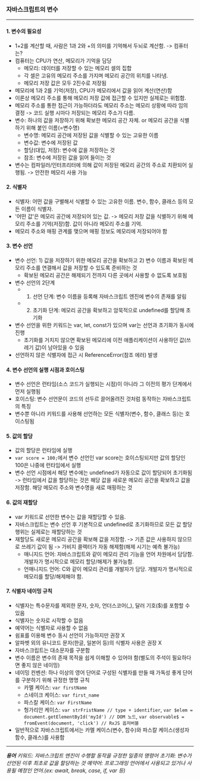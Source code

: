 ### 자바스크립트의 변수
---
#### 1. 변수의 필요성
- 1+2를 계산할 때, 사람은 1과 2와 +의 의미를 기억해서 두뇌로 계산함. -> 컴퓨터는?
- 컴퓨터는 CPU가 연산, 메모리가 기억을 담당
    - 메모리: 데이터를 저장할 수 있는 메모리 셀의 집합
    - 각 셀은 고유의 메모리 주소를 가지며 메모리 공간의 위치를 나타냄.
    - 메모리 저장 값은 모두 2진수로 저장됨
- 메모리에 1과 2를 기억(저장), CPU가 메모리에서 값을 읽어 계산(연산)함
- 이론상 메모리 주소를 통해 메모리 저장 값에 접근할 수 있지만 실제로는 위험함. 
- 메모리 주소를 통한 접근이 가능하더라도 메모리 주소는 메모리 상황에 따라 임의 결정 -> 코드 실행 시마다 저장되는 메모리 주소가 다름.
- 변수: 하나의 값을 저장하기 위해 확보한 메모리 공간 자체. or 메모리 공간을 식별하기 위해 붙인 이름(=변수명)
    - 변수명: 메모리 공간에 저장된 값을 식별할 수 있는 고유한 이름
    - 변수값: 변수에 저장된 값
    - 할당(대입, 저장): 변수에 값을 저장하는 것
    - 참조: 변수에 저장된 값을 읽어 들이는 것
- 변수는 컴파일러/인터프리터에 의해 값이 저장된 메모리 공간의 주소로 치환되어 실행됨. -> 안전한 메모리 사용 가능

#### 2. 식별자
- 식별자: 어떤 값을 구별해서 식별할 수 있는 고유한 이름. 변수, 함수, 클래스 등의 모든 이름이 식별자.
- '어떤 값'은 메모리 공간에 저장되어 있는 값. -> 메모리 저장 값을 식별하기 위해 메모리 주소를 기억(저장)함. 값이 아니라 메모리 주소를 기억. 
- 메모리 주소와 매핑 관계를 맺으며 매핑 정보도 메모리에 저장되어야 함

#### 3. 변수 선언
- 변수 선언: 1) 값을 저장하기 위한 메모리 공간을 확보하고 2) 변수 이름과 확보된 메모리 주소를 연결해서 값을 저장할 수 있도록 준비하는 것
    - 확보된 메모리 공간은 해제되기 전까지 다른 곳에서 사용할 수 없도록 보호됨
- 변수 선언의 2단계
    - 1) 선언 단계: 변수 이름을 등록해 자바스크립트 엔진에 변수의 존재를 알림
    - 2) 초기화 단계: 메모리 공간을 확보하고 암묵적으로 undefined를 할당해 초기화
- 변수 선언을 위한 키워드는 var, let, const가 있으며 var는 선언과 초기화가 동시에 진행
    - 초기화를 거치지 않으면 확보된 메모리에 이전 애플리케이션이 사용하던 값(쓰레기 값)이 남아있을 수 있음
- 선언하지 않은 식별자에 접근 시 ReferenceError(참조 에러) 발생

#### 4. 변수 선언의 실행 시점과 호이스팅
- 변수 선언은 런타임(소스 코드가 실행되는 시점)이 아니라 그 이전의 평가 단계에서 먼저 실행됨
- 호이스팅: 변수 선언문이 코드의 선두르 끌어올려진 것처럼 동작하는 자바스크립트의 특징
- 변수뿐 아니라 키워드를 사용해 선언하는 모든 식별자(변수, 함수, 클래스 등)는 호이스팅됨

#### 5. 값의 할당
- 값의 할당은 런타임에 실행
- `var score = 100;`에서 변수 선언인 var score는 호이스팅되지만 값의 할당인 100은 나중에 런타임에서 실행
- 변수 선언 시점에서 해당 변수에는 undefined가 자동으로 값이 할당되어 초기화됨 -> 런타임에서 값을 할당하는 것은 해당 값을 새로운 메모리 공간을 확보하고 값을 저장함. 해당 메모리 주소와 변수명을 새로 매핑하는 것

#### 6. 값의 재할당
- var 키워드로 선언한 변수는 값을 재할당할 수 있음. 
- 자바스크립트는 변수 선언 후 기본적으로 undefined로 초기화하므로 모든 값 할당 행위는 실제로는 재할당하는 것
- 재할당도 새로운 메모리 공간을 확보해 값을 저장함. -> 기존 값은 사용하지 않으므로 쓰레기 값이 됨 -> 가비지 콜렉터가 자동 해제함(해제 시기는 예측 불가능)
    - 매니지드 언어: 자바스크립트와 같이 메모리 관리 기능을 언어 차원에서 담당함. 개발자가 명시적으로 메모리 할당/해제가 불가능함.
    - 언매니지드 언어: C와 같이 메모리 관리를 개발자가 담당. 개발자가 명시적으로 메모리를 할당/해제해야 함.

#### 7. 식별자 네이밍 규칙
- 식별자는 특수문자를 제외한 문자, 숫자, 언더스코어(_), 달러 기호($)를 포함할 수 있음
- 식별자는 숫자로 시작할 수 없음
- 예약어는 식별자로 사용할 수 없음
- 쉼표를 이용해 변수 동시 선언이 가능하지만 권장 X
- 알파벳 외의 유니코드 문자(한글, 일본어 등)의 식별자 사용은 권장 X
- 자바스크립트는 대소문자를 구분함
- 변수 이름은 변수의 존재 목적을 쉽게 이해할 수 있어야 함(별도의 주석이 필요하다면 좋지 않은 네이밍)
- 네이밍 컨벤션: 하나 이상의 영어 단어로 구성된 식별자를 만들 때 가독성 좋게 단어를 구분하기 위해 규정한 명명 규칙
    - 카멜 케이스: `var firstName`
    - 스네이크 케이스: `var first_name`
    - 파스칼 케이스: `var FirstName`
    - 헝가리안 케이스: `var strFristName // type + identifier`, `var $elem = document.getElementById('myId') // DOM 노드`, `var observable$ = fromEvent(document, 'click') // RxJS 옵저버블`
- 일반적으로 자바스크립트에서는 카멜 케이스(변수, 함수)와 파스칼 케이스(생성자 함수, 클래스)를 사용함
---
***용어***
*키워드: 자바스크립트 엔진이 수행할 동작을 규정한 일종의 명령어*
*초기화: 변수가 선언된 이후 최초로 값을 할당하는 것*
*예약어: 프로그래밍 언어에서 사용되고 있거나 사용될 예정인 언어.(ex: await, break, case, if, var 등)*